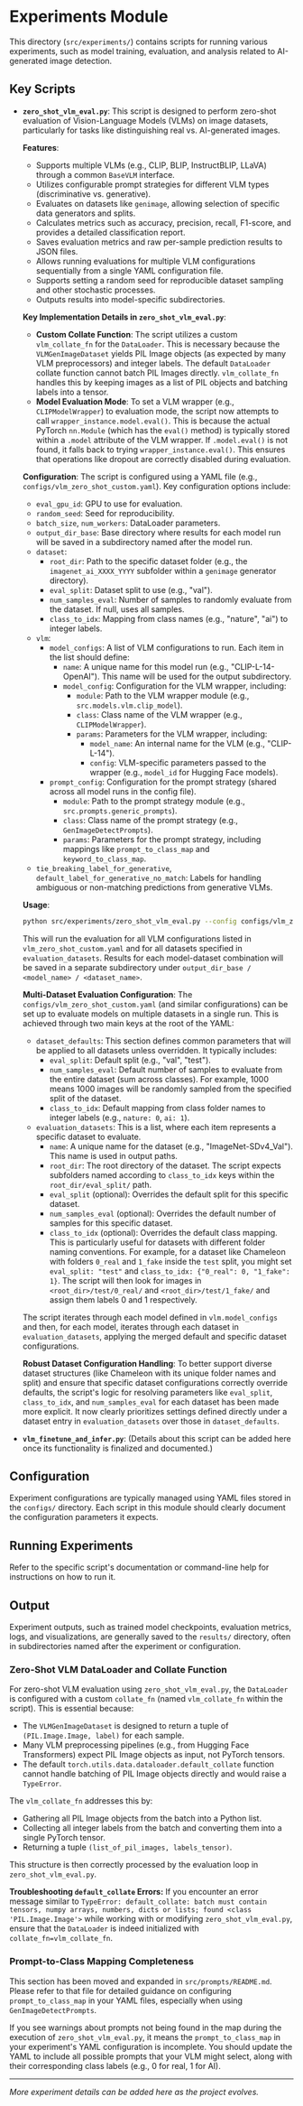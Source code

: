 # Experiments Module

This directory (`src/experiments/`) contains scripts for running various experiments, such as model training, evaluation, and analysis related to AI-generated image detection.

## Key Scripts

- **`zero_shot_vlm_eval.py`**: 
  This script is designed to perform zero-shot evaluation of Vision-Language Models (VLMs) on image datasets, particularly for tasks like distinguishing real vs. AI-generated images.

  **Features**:
  - Supports multiple VLMs (e.g., CLIP, BLIP, InstructBLIP, LLaVA) through a common `BaseVLM` interface.
  - Utilizes configurable prompt strategies for different VLM types (discriminative vs. generative).
  - Evaluates on datasets like `genimage`, allowing selection of specific data generators and splits.
  - Calculates metrics such as accuracy, precision, recall, F1-score, and provides a detailed classification report.
  - Saves evaluation metrics and raw per-sample prediction results to JSON files.
  - Allows running evaluations for multiple VLM configurations sequentially from a single YAML configuration file.
  - Supports setting a random seed for reproducible dataset sampling and other stochastic processes.
  - Outputs results into model-specific subdirectories.

  **Key Implementation Details in `zero_shot_vlm_eval.py`**:
  - **Custom Collate Function**: The script utilizes a custom `vlm_collate_fn` for the `DataLoader`. This is necessary because the `VLMGenImageDataset` yields PIL Image objects (as expected by many VLM preprocessors) and integer labels. The default `DataLoader` collate function cannot batch PIL Images directly. `vlm_collate_fn` handles this by keeping images as a list of PIL objects and batching labels into a tensor.
  - **Model Evaluation Mode**: To set a VLM wrapper (e.g., `CLIPModelWrapper`) to evaluation mode, the script now attempts to call `wrapper_instance.model.eval()`. This is because the actual PyTorch `nn.Module` (which has the `eval()` method) is typically stored within a `.model` attribute of the VLM wrapper. If `.model.eval()` is not found, it falls back to trying `wrapper_instance.eval()`. This ensures that operations like dropout are correctly disabled during evaluation.

  **Configuration**:
  The script is configured using a YAML file (e.g., `configs/vlm_zero_shot_custom.yaml`). Key configuration options include:
  - `eval_gpu_id`: GPU to use for evaluation.
  - `random_seed`: Seed for reproducibility.
  - `batch_size`, `num_workers`: DataLoader parameters.
  - `output_dir_base`: Base directory where results for each model run will be saved in a subdirectory named after the model run.
  - `dataset`:
      - `root_dir`: Path to the specific dataset folder (e.g., the `imagenet_ai_XXXX_YYYY` subfolder within a `genimage` generator directory).
      - `eval_split`: Dataset split to use (e.g., "val").
      - `num_samples_eval`: Number of samples to randomly evaluate from the dataset. If null, uses all samples.
      - `class_to_idx`: Mapping from class names (e.g., "nature", "ai") to integer labels.
  - `vlm`:
      - `model_configs`: A list of VLM configurations to run. Each item in the list should define:
          - `name`: A unique name for this model run (e.g., "CLIP-L-14-OpenAI"). This name will be used for the output subdirectory.
          - `model_config`: Configuration for the VLM wrapper, including:
              - `module`: Path to the VLM wrapper module (e.g., `src.models.vlm.clip_model`).
              - `class`: Class name of the VLM wrapper (e.g., `CLIPModelWrapper`).
              - `params`: Parameters for the VLM wrapper, including:
                  - `model_name`: An internal name for the VLM (e.g., "CLIP-L-14").
                  - `config`: VLM-specific parameters passed to the wrapper (e.g., `model_id` for Hugging Face models).
      - `prompt_config`: Configuration for the prompt strategy (shared across all model runs in the config file).
          - `module`: Path to the prompt strategy module (e.g., `src.prompts.generic_prompts`).
          - `class`: Class name of the prompt strategy (e.g., `GenImageDetectPrompts`).
          - `params`: Parameters for the prompt strategy, including mappings like `prompt_to_class_map` and `keyword_to_class_map`.
  - `tie_breaking_label_for_generative`, `default_label_for_generative_no_match`: Labels for handling ambiguous or non-matching predictions from generative VLMs.

  **Usage**:
  ```bash
  python src/experiments/zero_shot_vlm_eval.py --config configs/vlm_zero_shot_custom.yaml
  ```
  This will run the evaluation for all VLM configurations listed in `vlm_zero_shot_custom.yaml` and for all datasets specified in `evaluation_datasets`. Results for each model-dataset combination will be saved in a separate subdirectory under `output_dir_base / <model_name> / <dataset_name>`. 

  **Multi-Dataset Evaluation Configuration**:
  The `configs/vlm_zero_shot_custom.yaml` (and similar configurations) can be set up to evaluate models on multiple datasets in a single run. This is achieved through two main keys at the root of the YAML:
  - `dataset_defaults`: This section defines common parameters that will be applied to all datasets unless overridden. It typically includes:
    - `eval_split`: Default split (e.g., "val", "test").
    - `num_samples_eval`: Default number of samples to evaluate from the entire dataset (sum across classes). For example, 1000 means 1000 images will be randomly sampled from the specified split of the dataset.
    - `class_to_idx`: Default mapping from class folder names to integer labels (e.g., `nature: 0`, `ai: 1`).
  - `evaluation_datasets`: This is a list, where each item represents a specific dataset to evaluate.
    - `name`: A unique name for the dataset (e.g., "ImageNet-SDv4_Val"). This name is used in output paths.
    - `root_dir`: The root directory of the dataset. The script expects subfolders named according to `class_to_idx` keys within the `root_dir/eval_split/` path.
    - `eval_split` (optional): Overrides the default split for this specific dataset.
    - `num_samples_eval` (optional): Overrides the default number of samples for this specific dataset.
    - `class_to_idx` (optional): Overrides the default class mapping. This is particularly useful for datasets with different folder naming conventions. For example, for a dataset like Chameleon with folders `0_real` and `1_fake` inside the `test` split, you might set `eval_split: "test"` and `class_to_idx: {"0_real": 0, "1_fake": 1}`. The script will then look for images in `<root_dir>/test/0_real/` and `<root_dir>/test/1_fake/` and assign them labels 0 and 1 respectively.

  The script iterates through each model defined in `vlm.model_configs` and then, for each model, iterates through each dataset in `evaluation_datasets`, applying the merged default and specific dataset configurations.

  **Robust Dataset Configuration Handling**:
  To better support diverse dataset structures (like Chameleon with its unique folder names and split) and ensure that specific dataset configurations correctly override defaults, the script's logic for resolving parameters like `eval_split`, `class_to_idx`, and `num_samples_eval` for each dataset has been made more explicit. It now clearly prioritizes settings defined directly under a dataset entry in `evaluation_datasets` over those in `dataset_defaults`.

- **`vlm_finetune_and_infer.py`**:
  (Details about this script can be added here once its functionality is finalized and documented.)

## Configuration

Experiment configurations are typically managed using YAML files stored in the `configs/` directory. Each script in this module should clearly document the configuration parameters it expects.

## Running Experiments

Refer to the specific script's documentation or command-line help for instructions on how to run it.

## Output

Experiment outputs, such as trained model checkpoints, evaluation metrics, logs, and visualizations, are generally saved to the `results/` directory, often in subdirectories named after the experiment or configuration. 

### Zero-Shot VLM DataLoader and Collate Function

For zero-shot VLM evaluation using `zero_shot_vlm_eval.py`, the `DataLoader` is configured with a custom `collate_fn` (named `vlm_collate_fn` within the script). This is essential because:
- The `VLMGenImageDataset` is designed to return a tuple of `(PIL.Image.Image, label)` for each sample.
- Many VLM preprocessing pipelines (e.g., from Hugging Face Transformers) expect PIL Image objects as input, not PyTorch tensors.
- The default `torch.utils.data.dataloader.default_collate` function cannot handle batching of PIL Image objects directly and would raise a `TypeError`.

The `vlm_collate_fn` addresses this by:
- Gathering all PIL Image objects from the batch into a Python list.
- Collecting all integer labels from the batch and converting them into a single PyTorch tensor.
- Returning a tuple `(list_of_pil_images, labels_tensor)`.

This structure is then correctly processed by the evaluation loop in `zero_shot_vlm_eval.py`.

**Troubleshooting `default_collate` Errors:**
If you encounter an error message similar to `TypeError: default_collate: batch must contain tensors, numpy arrays, numbers, dicts or lists; found <class 'PIL.Image.Image'>` while working with or modifying `zero_shot_vlm_eval.py`, ensure that the `DataLoader` is indeed initialized with `collate_fn=vlm_collate_fn`.

### Prompt-to-Class Mapping Completeness

This section has been moved and expanded in `src/prompts/README.md`. Please refer to that file for detailed guidance on configuring `prompt_to_class_map` in your YAML files, especially when using `GenImageDetectPrompts`.

If you see warnings about prompts not being found in the map during the execution of `zero_shot_vlm_eval.py`, it means the `prompt_to_class_map` in your experiment's YAML configuration is incomplete. You should update the YAML to include all possible prompts that your VLM might select, along with their corresponding class labels (e.g., 0 for real, 1 for AI).

---

*More experiment details can be added here as the project evolves.* 